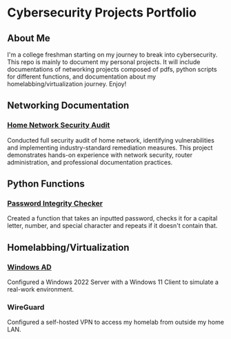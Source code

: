 # Cybersecurity Projects Portfolio

## About Me
I'm a college freshman starting on my journey to break into cybersecurity. This repo is mainly to document my personal projects. It will include documentations of networking projects composed of pdfs, python scripts for different functions, and documentation about my homelabbing/virtualization journey. Enjoy!


## Networking Documentation
### [Home Network Security Audit](./Home-Network-Security-Audit)

Conducted full security audit of home network, identifying vulnerabilities and implementing industry-standard remediation measures. This project demonstrates hands-on experience with network security, router administration, and professional documentation practices.

## Python Functions


### [Password Integrity Checker](./python-password-checker)

Created a function that takes an inputted password, checks it for a capital letter, number, and special character and repeats if it doesn't contain that.

## Homelabbing/Virtualization

### [Windows AD](./Home-Lab/Windows-Server)

Configured a Windows 2022 Server with a Windows 11 Client to simulate a real-work environment.

### WireGuard

Configured a self-hosted VPN to access my homelab from outside my home LAN.
